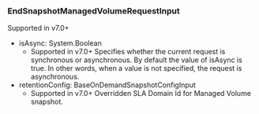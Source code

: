 ### EndSnapshotManagedVolumeRequestInput
Supported in v7.0+

- isAsync: System.Boolean
  - Supported in v7.0+
Specifies whether the current request is synchronous or asynchronous. By default the value of isAsync is true. In other words, when a value is not specified, the request is asynchronous.
- retentionConfig: BaseOnDemandSnapshotConfigInput
  - Supported in v7.0+
Overridden SLA Domain Id for Managed Volume snapshot.
